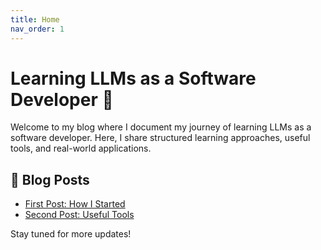 ```yaml
---
title: Home
nav_order: 1
---
```


# Learning LLMs as a Software Developer 🚀

Welcome to my blog where I document my journey of learning LLMs as a software developer. Here, I share structured learning approaches, useful tools, and real-world applications.

## 📖 Blog Posts

- [First Post: How I Started](posts/2024-03-22-first-post.md)
- [Second Post: Useful Tools](posts/2024-03-23-second-post.md)

Stay tuned for more updates!